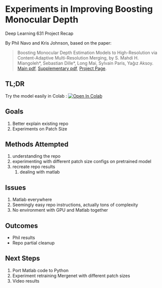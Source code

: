 
# Experiments in Improving Boosting Monocular Depth
Deep Learning 631 Project Recap

By Phil Navo and Kris Johnson, based on the paper:
> Boosting Monocular Depth Estimation Models to High-Resolution via Content-Adaptive Multi-Resolution Merging, by
> S. Mahdi H. Miangoleh\*, Sebastian Dille\*, Long Mai, Sylvain Paris, Yağız Aksoy.
> [Main pdf](http://yaksoy.github.io/papers/CVPR21-HighResDepth.pdf),
> [Supplementary pdf](http://yaksoy.github.io/papers/CVPR21-HighResDepth-Supp.pdf),
> [Project Page](http://yaksoy.github.io/highresdepth/).

## TL;DR
Try the model easily in Colab : [![Open In Colab](https://colab.research.google.com/assets/colab-badge.svg)](https://colab.research.google.com/github/krisrjohnson/BoostingMonocularDepth/blob/main/Boostmonoculardepth.ipynb)

## Goals
1. Better explain existing repo
1. Experiments on Patch Size


## Methods Attempted
1. understanding the repo
1. experimenting with different patch size configs on pretrained model
1. recreate repo results
    1. dealing with matlab


## Issues
1. Matlab everywhere
1. Seemingly easy repo instructions, actually tons of complexity
1. No environment with GPU and Matlab together


## Outcomes
- Phil results
- Repo partial cleanup


## Next Steps

1. Port Matlab code to Python
1. Experiment retraining Mergenet with different patch sizes
1. Video results